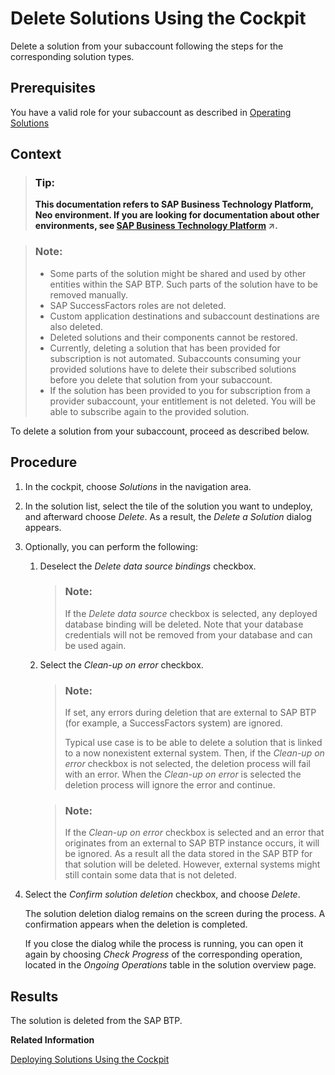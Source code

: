 <!-- loio0f1844f268b54943b260374229534b18 -->

# Delete Solutions Using the Cockpit

Delete a solution from your subaccount following the steps for the corresponding solution types.



<a name="loio0f1844f268b54943b260374229534b18__prereq_eyz_hhr_nz"/>

## Prerequisites

You have a valid role for your subaccount as described in [Operating Solutions](operating-solutions-2abf7d4.md)



<a name="loio0f1844f268b54943b260374229534b18__context_d5c_tdy_pz"/>

## Context

> ### Tip:  
> **This documentation refers to SAP Business Technology Platform, Neo environment. If you are looking for documentation about other environments, see [SAP Business Technology Platform](https://help.sap.com/viewer/65de2977205c403bbc107264b8eccf4b/Cloud/en-US/6a2c1ab5a31b4ed9a2ce17a5329e1dd8.html "SAP Business Technology Platform (SAP BTP) is an integrated offering comprised of four technology portfolios: database and data management, application development and integration, analytics, and intelligent technologies. The platform offers users the ability to turn data into business value, compose end-to-end business processes, and build and extend SAP applications quickly.") :arrow_upper_right:.**

> ### Note:  
> -   Some parts of the solution might be shared and used by other entities within the SAP BTP. Such parts of the solution have to be removed manually.
> -   SAP SuccessFactors roles are not deleted.
> -   Custom application destinations and subaccount destinations are also deleted.
> -   Deleted solutions and their components cannot be restored.
> -   Currently, deleting a solution that has been provided for subscription is not automated. Subaccounts consuming your provided solutions have to delete their subscribed solutions before you delete that solution from your subaccount.
> -   If the solution has been provided to you for subscription from a provider subaccount, your entitlement is not deleted. You will be able to subscribe again to the provided solution.

To delete a solution from your subaccount, proceed as described below.



<a name="loio0f1844f268b54943b260374229534b18__steps_g33_nlz_jz"/>

## Procedure

1.  In the cockpit, choose *Solutions* in the navigation area.

2.  In the solution list, select the tile of the solution you want to undeploy, and afterward choose *Delete*. As a result, the *Delete a Solution* dialog appears.

3.  Optionally, you can perform the following:

    1.  Deselect the *Delete data source bindings* checkbox.

        > ### Note:  
        > If the *Delete data source* checkbox is selected, any deployed database binding will be deleted. Note that your database credentials will not be removed from your database and can be used again.

    2.  Select the *Clean-up on error* checkbox.

        > ### Note:  
        > If set, any errors during deletion that are external to SAP BTP \(for example, a SuccessFactors system\) are ignored.
        > 
        > Typical use case is to be able to delete a solution that is linked to a now nonexistent external system. Then, if the *Clean-up on error* checkbox is not selected, the deletion process will fail with an error. When the *Clean-up on error* is selected the deletion process will ignore the error and continue.

        > ### Note:  
        > If the *Clean-up on error* checkbox is selected and an error that originates from an external to SAP BTP instance occurs, it will be ignored. As a result all the data stored in the SAP BTP for that solution will be deleted. However, external systems might still contain some data that is not deleted.


4.  Select the *Confirm solution deletion* checkbox, and choose *Delete*.

    The solution deletion dialog remains on the screen during the process. А confirmation appears when the deletion is completed.

    If you close the dialog while the process is running, you can open it again by choosing *Check Progress* of the corresponding operation, located in the *Ongoing Operations* table in the solution overview page.




<a name="loio0f1844f268b54943b260374229534b18__result_ybx_vlr_nz"/>

## Results

The solution is deleted from the SAP BTP.

**Related Information**  


[Deploying Solutions Using the Cockpit](deploying-solutions-using-the-cockpit-a5db17e.md "")

